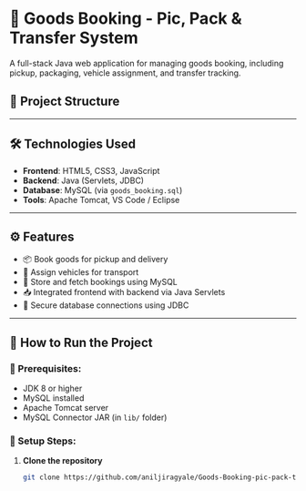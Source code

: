 # 🚚 Goods Booking - Pic, Pack & Transfer System

A full-stack Java web application for managing goods booking, including pickup, packaging, vehicle assignment, and transfer tracking.


## 📁 Project Structure


---

## 🛠️ Technologies Used

- **Frontend**: HTML5, CSS3, JavaScript  
- **Backend**: Java (Servlets, JDBC)
- **Database**: MySQL (via `goods_booking.sql`)
- **Tools**: Apache Tomcat, VS Code / Eclipse

---

## ⚙️ Features

- 📦 Book goods for pickup and delivery
- 🚛 Assign vehicles for transport
- 🔄 Store and fetch bookings using MySQL
- 📥 Integrated frontend with backend via Java Servlets
- 🔐 Secure database connections using JDBC

---

## 🧪 How to Run the Project

### 🔧 Prerequisites:
- JDK 8 or higher
- MySQL installed
- Apache Tomcat server
- MySQL Connector JAR (in `lib/` folder)

### 🚀 Setup Steps:

1. **Clone the repository**  
   ```bash
   git clone https://github.com/aniljiragyale/Goods-Booking-pic-pack-transfer-.git

